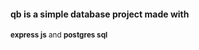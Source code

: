 #### qb is a simple database project made with


<small>**express js** and **postgres sql** <small>
